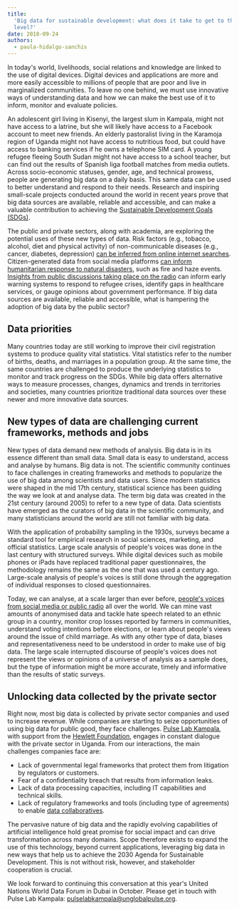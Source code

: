 ```yaml
---
title:
  'Big data for sustainable development: what does it take to get to the next
  level?'
date: 2018-09-24
authors:
  - paula-hidalgo-sanchis
---
```


In today's world, livelihoods, social relations and knowledge are linked to the
use of digital devices. Digital devices and applications are more and more
easily accessible to millions of people that are poor and live in marginalized
communities. To leave no one behind, we must use innovative ways of
understanding data and how we can make the best use of it to inform, monitor and
evaluate policies.

An adolescent girl living in Kisenyi, the largest slum in Kampala, might not
have access to a latrine, but she will likely have access to a Facebook account
to meet new friends. An elderly pastoralist living in the Karamoja region of
Uganda might not have access to nutritious food, but could have access to
banking services if he owns a telephone SIM card. A young refugee fleeing South
Sudan might not have access to a school teacher, but can find out the results of
Spanish liga football matches from media outlets. Across socio-economic
statuses, gender, age, and technical prowess, people are generating big data on
a daily basis. This same data can be used to better understand and respond to
their needs. Research and inspiring small-scale projects conducted around the
world in recent years prove that big data sources are available, reliable and
accessible, and can make a valuable contribution to achieving the
[Sustainable Development Goals (SDGs)](https://sustainabledevelopment.un.org/sdgs).

The public and private sectors, along with academia, are exploring the potential
uses of these new types of data. Risk factors (e.g., tobacco, alcohol, diet and
physical activity) of non-communicable diseases (e.g., cancer, diabetes,
depression)
[can be inferred from online internet searches](https://www.unglobalpulse.org/projects/non-communicable-diseases).
Citizen-generated data from social media platforms
[can inform humanitarian response to natural disasters](https://www.unglobalpulse.org/projects/haze-gazer-a-crisis-analysis-tool),
such as fire and haze events.
[Insights from public discussions taking place on the radio](https://www.unglobalpulse.org/projects/bringing-peoples-voices-radio-content-analysis-respond-refugee-crisis)
can inform early warning systems to respond to refugee crises, identify gaps in
healthcare services, or gauge opinions about government performance. If big data
sources are available, reliable and accessible, what is hampering the adoption
of big data by the public sector?

## Data priorities

Many countries today are still working to improve their civil registration
systems to produce quality vital statistics. Vital statistics refer to the
number of births, deaths, and marriages in a population group. At the same time,
the same countries are challenged to produce the underlying statistics to
monitor and track progress on the SDGs. While big data offers alternative ways
to measure processes, changes, dynamics and trends in territories and societies,
many countries prioritize traditional data sources over these newer and more
innovative data sources.

## New types of data are challenging current frameworks, methods and jobs

New types of data demand new methods of analysis. Big data is in its essence
different than small data. Small data is easy to understand, access and analyse
by humans. Big data is not. The scientific community continues to face
challenges in creating frameworks and methods to popularize the use of big data
among scientists and data users. Since modern statistics were shaped in the mid
17th century, statistical science has been guiding the way we look at and
analyse data. The term big data was created in the 21st century (around 2005) to
refer to a new type of data. Data scientists have emerged as the curators of big
data in the scientific community, and many statisticians around the world are
still not familiar with big data.

With the application of probability sampling in the 1930s, surveys became a
standard tool for empirical research in social sciences, marketing, and official
statistics. Large scale analysis of people's voices was done in the last century
with structured surveys. While digital devices such as mobile phones or iPads
have replaced traditional paper questionnaires, the methodology remains the same
as the one that was used a century ago. Large-scale analysis of people's voices
is still done through the aggregation of individual responses to closed
questionnaires.

Today, we can analyse, at a scale larger than ever before,
[people's voices from social media or public radio](http://unglobalpulse.org/sites/default/files/Radio%20Analysis%20Report_Preview%20%283%29.pdf)
all over the world. We can mine vast amounts of anonymised data and tackle hate
speech related to an ethnic group in a country, monitor crop losses reported by
farmers in communities, understand voting intentions before elections, or learn
about people's views around the issue of child marriage. As with any other type
of data, biases and representativeness need to be understood in order to make
use of big data. The large scale interrupted discourse of people's voices does
not represent the views or opinions of a universe of analysis as a sample does,
but the type of information might be more accurate, timely and informative than
the results of static surveys.

## Unlocking data collected by the private sector

Right now, most big data is collected by private sector companies and used to
increase revenue. While companies are starting to seize opportunities of using
big data for public good, they face challenges.
[Pulse Lab Kampala](https://www.unglobalpulse.org/kampala), with support from
the
[Hewlett Foundation](https://hewlett.org/strategy/citizen-voices-and-evidence-informed-policy/),
engages in constant dialogue with the private sector in Uganda. From our
interactions, the main challenges companies face are:

- Lack of governmental legal frameworks that protect them from litigation by
  regulators or customers.
- Fear of a confidentiality breach that results from information leaks.
- Lack of data processing capacities, including IT capabilities and technical
  skills.
- Lack of regulatory frameworks and tools (including type of agreements) to
  enable [data collaboratives](https://datastewards.net/).

The pervasive nature of big data and the rapidly evolving capabilities of
artificial intelligence hold great promise for social impact and can drive
transformation across many domains. Scope therefore exists to expand the use of
this technology, beyond current applications, leveraging big data in new ways
that help us to achieve the 2030 Agenda for Sustainable Development. This is not
without risk, however, and stakeholder cooperation is crucial.

We look forward to continuing this conversation at this year's United Nations
World Data Forum in Dubai in October. Please get in touch with Pulse Lab
Kampala: <pulselabkampala@unglobalpulse.org>.
